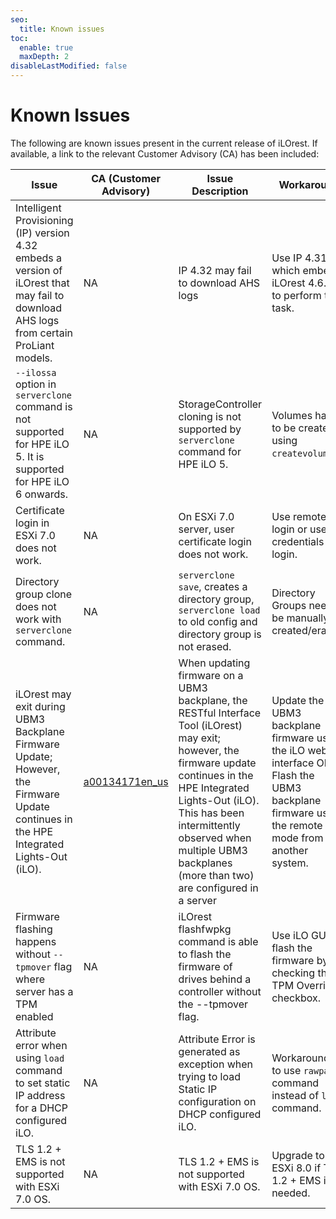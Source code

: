 ```yaml
---
seo:
  title: Known issues
toc:
  enable: true
  maxDepth: 2
disableLastModified: false
---
```


# Known Issues

The following are known issues present in the current release of iLOrest. If available, a link to the relevant Customer Advisory (CA) has been included:

| Issue                                                                                                                                 | CA (Customer Advisory)                                                                                                   | Issue Description                                                                                                                                                                                                                                                                        | Workaround                                                                                                                                                                                                                   |
|---------------------------------------------------------------------------------------------------------------------------------------|--------------------------------------------------------------------------------------------------------------------------|------------------------------------------------------------------------------------------------------------------------------------------------------------------------------------------------------------------------------------------------------------------------------------------|------------------------------------------------------------------------------------------------------------------------------------------------------------------------------------------------------------------------------|
| Intelligent Provisioning (IP) version 4.32 embeds a version of iLOrest that may fail to download AHS logs from certain ProLiant models. | NA | IP 4.32 may fail to download AHS logs                                                                                                                                                                                                                                                    | Use IP 4.31.4, which embeds iLOrest 4.6.0.0, to perform this task.                                                                                                                                                           |
| `--ilossa` option in `serverclone` command is not supported for HPE iLO 5. It is supported for HPE iLO 6 onwards.                     | NA                                                                                                                       | StorageController cloning is not supported by `serverclone` command for HPE iLO 5.                                                                                                                                                                                                       | Volumes have to be created using `createvolume`.                                                                                                                                                                             |
| Certificate login in ESXi 7.0 does not work.                                                                                          | NA                                                                                                                       | On ESXi 7.0 server, user certificate login does not work.                                                                                                                                                                                                                                | Use remote login or user credentials login.                                                                                                                                                                                  |
| Directory group clone does not work with `serverclone` command.                                                                       | NA                                                                                                                       | `serverclone save`, creates a directory group, `serverclone load` to old config and directory group is not erased.                                                                                                                                                                       | Directory Groups need to be manually created/erased.                                                                                                                                                                         |
| iLOrest may exit during UBM3 Backplane Firmware Update; However, the Firmware Update continues in the HPE Integrated Lights-Out (iLO). | <a href="https://support.hpe.com/hpesc/public/docDisplay?docId=emr_na-a00134171en_us" target="_blank">a00134171en_us</a> | When updating firmware on a UBM3 backplane, the RESTful Interface Tool (iLOrest) may exit; however, the firmware update continues in the HPE Integrated Lights-Out (iLO). This has been intermittently observed when multiple UBM3 backplanes (more than two) are configured in a server | Update the UBM3 backplane firmware using the iLO web interface OR Flash the UBM3 backplane firmware using the remote mode from another system.                                                                               |
| Firmware flashing happens without `--tpmover` flag where server has a TPM enabled                                                     | NA                                                                                                                       | iLOrest flashfwpkg command is able to flash the firmware of drives behind a controller without the --tpmover flag.                                                                                                                                                                       | Use iLO GUI to flash the firmware by checking the TPM Override checkbox.                                                                                                                                                     |
| Attribute error when using `load` command to set static IP address for a DHCP configured iLO.                                         | NA                                                                                                                       | Attribute Error is generated as exception when trying to load Static IP configuration on DHCP configured iLO.                                                                                                                                                                            | Workaround is to use `rawpatch` command instead of `load` command.                                                                                                                                                           |
| TLS 1.2 + EMS is not supported with ESXi 7.0 OS.                                                                                      | NA                                                                                                                       | TLS 1.2 + EMS is not supported with ESXi 7.0 OS.                                                                                                                                                                                                                                         | Upgrade to ESXi 8.0 if TLS 1.2 + EMS is needed.                                                                                                                                                                              |
